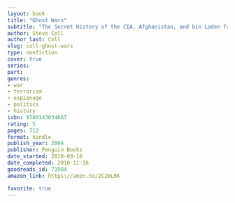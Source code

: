 ```yaml
---
layout: book
title: "Ghost Wars"
subtitle: "The Secret History of the CIA, Afghanistan, and bin Laden from the Soviet Invasion to September 10, 2001"
author: Steve Coll
author_last: Coll
slug: coll-ghost-wars
type: nonfiction
cover: true
series: 
part: 
genres:
- war
- terrorism
- espionage
- politics
- history
isbn: 9780143034667
rating: 5
pages: 712
format: kindle
publish_year: 2004
publisher: Penguin Books
date_started: 2010-09-16
date_completed: 2010-11-16
goodreads_id: 71984
amazon_link: https://amzn.to/2CZmLRK

favorite: true
---
```

